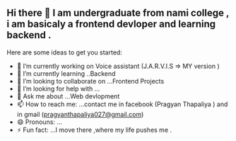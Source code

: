 ## Hi there 👋 I am undergraduate from nami college , i am basicaly a frontend devloper and learning backend .



Here are some ideas to get you started:

- 🔭 I’m currently working on Voice assistant (J.A.R.V.I.S => MY version )
- 🌱 I’m currently learning ..Backend 
- 👯 I’m looking to collaborate on ...Frontend Projects
- 🤔 I’m looking for help with ...
- 💬 Ask me about ...Web devlopment
- 📫 How to reach me: ...contact me in facebook (Pragyan Thapaliya ) and in gmail (pragyanthapaliya027@gmail.com)
- 😄 Pronouns: ...
- ⚡ Fun fact: ...I move there ,where my life pushes me .

